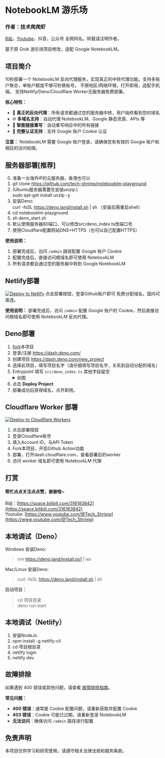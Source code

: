 # NotebookLM 游乐场

### 作者：技术爬爬虾
[B站](https://space.bilibili.com/316183842)，[Youtube](https://www.youtube.com/@Tech_Shrimp)，抖音，公众号 全网同名。转载请注明作者。

基于原 Grok 游乐场项目修改，适配 Google NotebookLM。

## 项目简介

10秒部署一个 NotebookLM 反向代理服务，实现真正的中转代理功能。支持多账户聚合，单账户额度不够可秒换账号。
不限地区/网络环境，打开即用，适配手机端。
支持Netlify/Deno/Cloudflare Worker无服务器免费部署。

**核心特性：**
- 🔄 **真正的反向代理**：所有请求都通过您的服务器中转，用户始终看到您的域名
- 🌐 **多域名支持**：自动代理 NotebookLM、Google 静态资源、APIs 等
- 🔗 **智能链接重写**：自动重写响应中的所有链接
- 🍪 **完整认证支持**：支持 Google 账户 Cookie 认证

**注意：** NotebookLM 需要 Google 账户登录，请确保您有有效的 Google 账户和相应的访问权限。

## 服务器部署[推荐]
0. 准备一台海外IP的云服务器，香港也可以
1. git clone https://github.com/tech-shrimp/notebooklm-playground
2. (Ubuntu服务器需要先安装unzip:)<br> sudo apt-get install unzip -y
3. 安装Deno:<br> curl -fsSL https://deno.land/install.sh | sh （安装后需重启shell）
4. cd notebooklm-playground
5. sh deno_start.sh
6. 默认使用服务器80端口，可以修改src/deno_index.ts改端口号
7. 使用Cloudflare配置网站DNS+HTTPS（也可以自己配置HTTPS）

**使用说明：**
1. 部署完成后，访问 `/admin` 路径配置 Google 账户 Cookie
2. 配置完成后，直接访问根域名即可使用 NotebookLM
3. 所有请求都会通过您的服务器中转到 Google NotebookLM


## Netlify部署
[![Deploy to Netlify](https://www.netlify.com/img/deploy/button.svg)](https://app.netlify.com/start/deploy?repository=https://github.com/tech-shrimp/notebooklm-playground)
点击部署按钮，登录Github账户即可
免费分配域名，国内可直连。

**使用说明：** 部署完成后，访问 `/admin` 配置 Google 账户的 Cookie，然后直接访问根域名即可使用 NotebookLM 反向代理。

## Deno部署

1. [fork](https://github.com/tech-shrimp/grok-playground/fork)本项目
2. 登录/注册 https://dash.deno.com/
3. 创建项目 https://dash.deno.com/new_project
4. 选择此项目，填写项目名字（请仔细填写项目名字，关系到自动分配的域名）
5. Entrypoint 填写 `src/deno_index.ts` 其他字段留空 
   <details>
   <summary>如图</summary>
   ![image](/docs/images/1.png)
   </details>
6. 点击 <b>Deploy Project</b>
7. 部署成功后获得域名，点开即用。

## Cloudflare Worker 部署
[![Deploy to Cloudflare Workers](https://deploy.workers.cloudflare.com/button)](https://deploy.workers.cloudflare.com/?url=https://github.com/tech-shrimp/notebooklm-playground)

1. 点击部署按钮
2. 登录Cloudflare账号
3. 填入Account ID，与API Token
4. Fork本项目，开启Github Action功能
5. 部署，打开dash.cloudflare.com，查看部署后的worker
6. 访问 worker 域名即可使用 NotebookLM 代理

## 打赏
#### 帮忙点点关注点点赞，谢谢啦~
B站：[https://space.bilibili.com/316183842](https://space.bilibili.com/316183842)<br>
Youtube: [https://www.youtube.com/@Tech_Shrimp](https://www.youtube.com/@Tech_Shrimp)

## 本地调试（Deno）

Windows 安装Deno:
> irm https://deno.land/install.ps1 | iex

Mac/Linux 安装Deno:
> curl -fsSL https://deno.land/install.sh | sh

启动项目：

>cd 项目目录 <br>
>deno run start


## 本地调试（Netlify）

1. 安装NodeJs
2. npm install -g netlify-cli
3. cd 项目根目录
4. netlify login
5. netlify dev

## 故障排除

如果遇到 400 错误或其他问题，请查看 [故障排除指南](TROUBLESHOOTING.md)。

**常见问题：**
- **400 错误**：通常是 Cookie 配置问题，请重新获取并配置 Cookie
- **403 错误**：Cookie 可能已过期，请重新登录 NotebookLM
- **无法访问**：确保访问 `/admin` 路径进行配置

## 免责声明

本项目仅供学习和研究使用，请遵守相关法律法规和服务条款。
